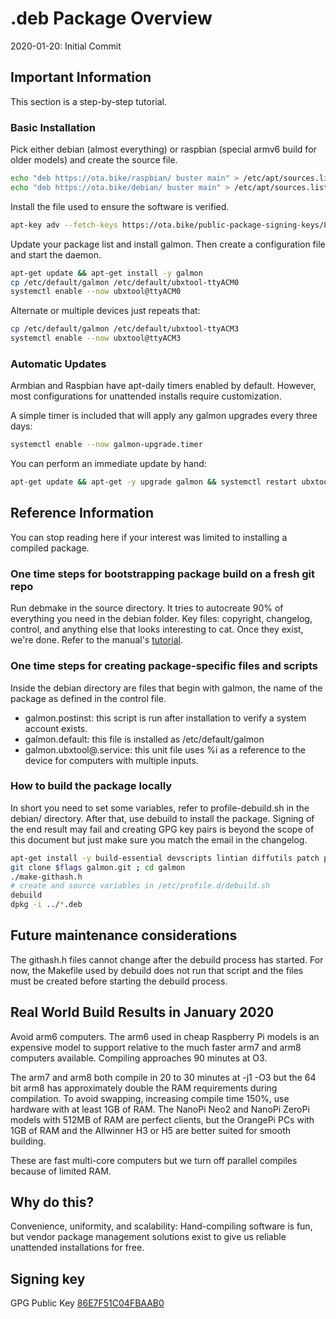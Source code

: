 # .deb Package Overview

2020-01-20: Initial Commit

## Important Information

This section is a step-by-step tutorial.

### Basic Installation

Pick either debian (almost everything) or raspbian (special armv6 build for older models) and create the source file.
```sh
echo "deb https://ota.bike/raspbian/ buster main" > /etc/apt/sources.list.d/galmon.list
echo "deb https://ota.bike/debian/ buster main" > /etc/apt/sources.list.d/galmon.list
```

Install the file used to ensure the software is verified.
```sh
apt-key adv --fetch-keys https://ota.bike/public-package-signing-keys/86E7F51C04FBAAB0.asc
```

Update your package list and install galmon. Then create a configuration file and start the daemon.
```sh
apt-get update && apt-get install -y galmon
cp /etc/default/galmon /etc/default/ubxtool-ttyACM0
systemctl enable --now ubxtool@ttyACM0
```

Alternate or multiple devices just repeats that:
```sh
cp /etc/default/galmon /etc/default/ubxtool-ttyACM3
systemctl enable --now ubxtool@ttyACM3
```

### Automatic Updates

Armbian and Raspbian have apt-daily timers enabled by default.
However, most configurations for unattended installs require customization.

A simple timer is included that will apply any galmon upgrades every three days:
```sh
systemctl enable --now galmon-upgrade.timer
```

You can perform an immediate update by hand:
```sh
apt-get update && apt-get -y upgrade galmon && systemctl restart ubxtool@*
```

## Reference Information

You can stop reading here if your interest was limited to installing a compiled package.

### One time steps for bootstrapping package build on a fresh git repo

Run debmake in the source directory. It tries to autocreate 90% of everything you need in the debian folder.
Key files: copyright, changelog, control, and anything else that looks interesting to cat. Once they exist, we're done.
Refer to the manual's [tutorial](https://www.debian.org/doc/manuals/debmake-doc/ch04.en.html).

### One time steps for creating package-specific files and scripts

Inside the debian directory are files that begin with galmon, the name of the package as defined in the control file.
- galmon.postinst: this script is run after installation to verify a system account exists.
- galmon.default: this file is installed as /etc/default/galmon
- galmon.ubxtool@.service: this unit file uses %i as a reference to the device for computers with multiple inputs.

### How to build the package locally

In short you need to set some variables, refer to profile-debuild.sh in the debian/ directory.
After that, use debuild to install the package. Signing of the end result may fail and creating
GPG key pairs is beyond the scope of this document but just make sure you match the email in the changelog.
```sh
apt-get install -y build-essential devscripts lintian diffutils patch patchutils
git clone $flags galmon.git ; cd galmon
./make-githash.h
# create and source variables in /etc/profile.d/debuild.sh
debuild
dpkg -i ../*.deb
```

## Future maintenance considerations

The githash.h files cannot change after the debuild process has started.
For now, the Makefile used by debuild does not run that script and
the files must be created before starting the debuild process.

## Real World Build Results in January 2020

Avoid arm6 computers. The arm6 used in cheap Raspberry Pi models is an expensive model to support 
relative to the much faster arm7 and arm8 computers available. Compiling approaches 90 minutes at O3. 

The arm7 and arm8 both compile in 20 to 30 minutes at -j1 -O3 but the 64 bit arm8 has approximately
double the RAM requirements during compilation. To avoid swapping, increasing compile time 150%,
use hardware with at least 1GB of RAM. The NanoPi Neo2 and NanoPi ZeroPi models with 512MB of RAM
are perfect clients, but the OrangePi PCs with 1GB of RAM and the Allwinner H3 or H5 are
better suited for smooth building.

These are fast multi-core computers but we turn off parallel compiles because of limited RAM.

## Why do this?

Convenience, uniformity, and scalability:
Hand-compiling software is fun, but vendor package management solutions
exist to give us reliable unattended installations for free.

## Signing key

GPG Public Key [86E7F51C04FBAAB0](debian/86E7F51C04FBAAB0.asc)
